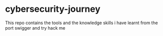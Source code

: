 # cybersecurity-journey
This repo contains the tools and the knowledge skills i have learnt from the port swigger and try hack me 
